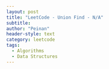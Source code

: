 ```yaml
---
layout: post
title: "LeetCode - Union Find - N/A"
subtitle:
author: "Peinan"
header-style: text
category: leetcode
tags:
  - Algorithms
  - Data Structures
---
```


